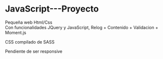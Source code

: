 # JavaScript---Proyecto

Pequeña web Html/Css  
Con funcionalidades  JQuery y JavaScript,
  Relog + Contenido + Validacion + Moment.js

CSS compilado de SASS

Pendiente de ser responsive
